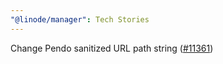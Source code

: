 ```yaml
---
"@linode/manager": Tech Stories
---
```


Change Pendo sanitized URL path string ([#11361](https://github.com/linode/manager/pull/11361))
